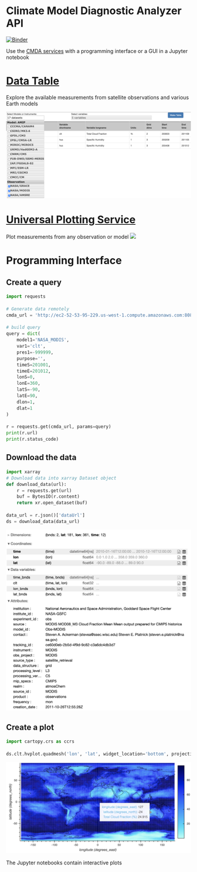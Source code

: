 # Climate Model Diagnostic Analyzer API
[![Binder](https://mybinder.org/badge_logo.svg)](https://mybinder.org/v2/gh/agoodm/cmda_notebooks/master)

Use the [CMDA services](http://ec2-52-53-95-229.us-west-1.compute.amazonaws.com:8080/) with a programming interface or a GUI in a Jupyter notebook

# [Data Table](http://ec2-52-53-95-229.us-west-1.compute.amazonaws.com:8080/datasetTable.html)
Explore the available measurements from satellite observations and various Earth models

![](figures/table.png)


# [Universal Plotting Service](http://ec2-52-53-95-229.us-west-1.compute.amazonaws.com:8080/universalPlotting3b.html)
Plot measurements from any observation or model
![](http://ec2-52-53-95-229.us-west-1.compute.amazonaws.com:8080/static/universalPlotting3/7c1c8b811b778bf769970b904fa88dad/plot.png)

# Programming Interface

## Create a query
```python
import requests

# Generate data remotely
cmda_url = 'http://ec2-52-53-95-229.us-west-1.compute.amazonaws.com:8080/svc/regridAndDownload'

# build query
query = dict(
    model1='NASA_MODIS',
    var1='clt',
    pres1=-999999,
    purpose='',
    timeS=201001,
    timeE=201012,
    lonS=0,
    lonE=360,
    latS=-90,
    latE=90,
    dlon=1,
    dlat=1
)

r = requests.get(cmda_url, params=query)
print(r.url)
print(r.status_code)
```
## Download the data
```python
import xarray
# Download data into xarray Dataset object
def download_data(url):
    r = requests.get(url)
    buf = BytesIO(r.content)
    return xr.open_dataset(buf)

data_url = r.json()['dataUrl']
ds = download_data(data_url)
```
![](figures/xarray.png)
## Create a plot
```python
import cartopy.crs as ccrs 

ds.clt.hvplot.quadmesh('lon', 'lat', widget_location='bottom', projection=ccrs.PlateCarree(), crs=ccrs.PlateCarree(), geo=True, coastline=True)
```
![](figures/bokeh.png)

The Jupyter notebooks contain interactive plots
